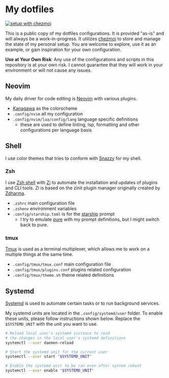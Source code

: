 # My dotfiles

<a href="https://github.com/twpayne/chezmoi">![setup with chezmoi](https://img.shields.io/badge/setup%20with-chezmoi-teal)</a>

This is a public copy of my dotfiles configurations. It is provided "as-is" and will always be a work-in-progress. It utilizes [chezmoi](https://www.chezmoi.io/) to store and manage the state of my personal setup. You are welcome to explore, use it as an example, or gain inspiration for your own configuration. 

**Use at Your Own Risk**: Any use of the configurations and scripts in this repository is at your own risk. I cannot guarantee that they will work in your environment or will not cause any issues.

## Neovim

My daily driver for code editing is [Neovim](https://neovim.io) with various plugins.

- [Kanagawa](https://github.com/rebelot/kanagawa.nvim) as the colorscheme
- `.config/nvim` all my configuration
- `.config/nvim/lua/config/lang` language specific definitions
    - these are used to define linting, lsp, formatting and other configurations per language basis

## Shell

I use color themes that tries to conform with [Snazzy](https://github.com/sindresorhus/hyper-snazzy) for my shell.

### Zsh

I use [Zsh shell](https://zsh.sourceforge.io/) with [Zi](https://wiki.zshell.dev/) to automate the installation and updates of plugins and CLI tools. Zi is based on the zinit plugin manager originally created by [Zdharma](https://github.com/zdharma).

- `.zshrc` main configuration file
- `.zshenv` environment variables
- `.config/starship.toml` is for the [starship](https://starship.rs/) prompt
    - I try to emulate [pure](https://github.com/sindresorhus/pure) with my prompt definitions, but I might switch back to pure.

### tmux

[Tmux](https://github.com/tmux/tmux) is used as a terminal multiplexer, which allows me to work on a multiple things at the same time.

- `.config/tmux/tmux.conf` main configuration file
- `.config/tmux/plugins.conf` plugins related configuration
- `.config/tmux/theme.sh` theme related definitions


## Systemd

[Systemd](https://systemd.io/) is used to automate certain tasks or to run background services. 

My systemd units are located in the `.config/systemd/user` folder. To enable these units, please follow instructions shown below. Replace the `$SYSTEMD_UNIT` with the unit you want to use.

```sh
# Reload local user's systemd instance to read 
# the changes in the local user's systemd definitions
systemctl --user daemon-reload

# Start the systemd unit for the current user
systemctl --user start "$SYSTEMD_UNIT"

# Enable the systemd unit to be ran even after system reboot
systemctl --user enable "$SYSTEMD_UNIT"
```
